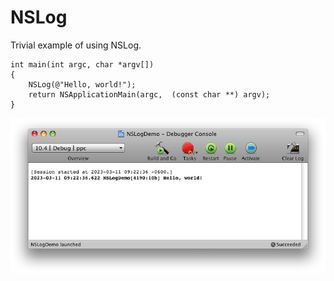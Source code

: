 # NSLog

Trivial example of using NSLog.

```objc
int main(int argc, char *argv[])
{
    NSLog(@"Hello, world!");
    return NSApplicationMain(argc,  (const char **) argv);
}
```

![](media/nslog-demo.png)
